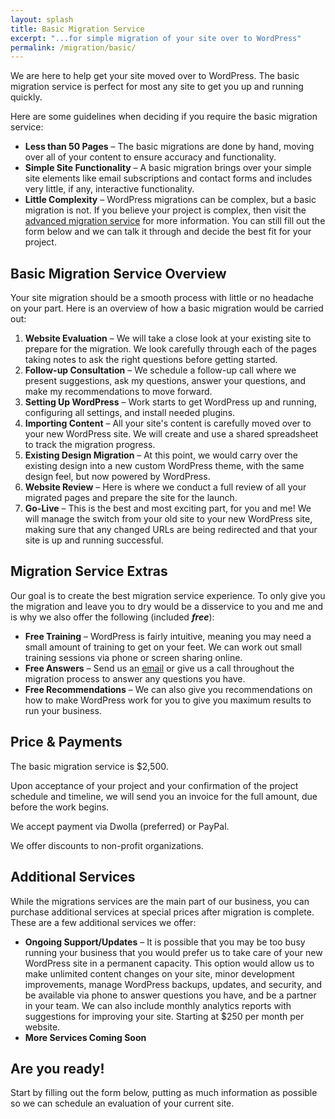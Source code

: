 ```yaml
---
layout: splash
title: Basic Migration Service
excerpt: "...for simple migration of your site over to WordPress"
permalink: /migration/basic/
---
```


We are here to help get your site moved over to WordPress.  The basic migration service is perfect for most any site to get you up and running quickly.

Here are some guidelines when deciding if you require the basic migration service:

  - **Less than 50 Pages** – The basic migrations are done by hand, moving over all of your content to ensure accuracy and functionality.
  - **Simple Site Functionality** – A basic migration brings over your simple site elements like email subscriptions and contact forms and includes very little, if any, interactive functionality.
  - **Little Complexity** – WordPress migrations can be complex, but a basic migration is not. If you believe your project is complex, then visit the [advanced migration service](http://mikefontenot.me/migration/advanced) for more information.  You can still fill out the form below and we can talk it through and decide the best fit for your project.

## Basic Migration Service Overview

Your site migration should be a smooth process with little or no headache on your part. Here is an overview of how a basic migration would be carried out:

  1. **Website Evaluation** – We will take a close look at your existing site to prepare for the migration. We look carefully through each of the pages taking notes to ask the right questions before getting started.
  2. **Follow-up Consultation** – We schedule a follow-up call where we present suggestions, ask my questions, answer your questions, and make my recommendations to move forward.
  2. **Setting Up WordPress** – Work starts to get WordPress up and running, configuring all settings, and install needed plugins.
  3. **Importing Content** – All your site's content is carefully moved over to your new WordPress site. We will create and use a shared spreadsheet to track the migration progress.
  4. **Existing Design Migration** – At this point, we would carry over the existing design into a new custom WordPress theme, with the same design feel, but now powered by WordPress.
  5. **Website Review** – Here is where we conduct a full review of all your migrated pages and prepare the site for the launch.
  6. **Go-Live** – This is the best and most exciting part, for you and me!  We will manage the switch from your old site to your new WordPress site, making sure that any changed URLs are being redirected and that your site is up and running successful.

<a name="extras"></a>

## Migration Service Extras

Our goal is to create the best migration service experience. To only give you the migration and leave you to dry would be a disservice to you and me and is why we also offer the following (included ***free***):

  - **Free Training** – WordPress is fairly intuitive, meaning you may need a small amount of training to get on your feet.  We can work out small training sessions via phone or screen sharing online.
  - **Free Answers** – Send us an [email](http://mikefontenot.me/contact) or give us a call throughout the migration process to answer any questions you have.
  - **Free Recommendations** – We can also give you recommendations on how to make WordPress work for you to give you maximum results to run your business.

## Price & Payments

The basic migration service is $2,500.

Upon acceptance of your project and your confirmation of the project schedule and timeline, we will send you an invoice for the full amount, due before the work begins.

We accept payment via Dwolla (preferred) or PayPal.

We offer discounts to non-profit organizations.

<a name="additional"></a>

## Additional Services

While the migrations services are the main part of our business, you can purchase additional services at special prices after migration is complete. These are a few additional services we offer:

  - **Ongoing Support/Updates** – It is possible that you may be too busy running your business that you would prefer us to take care of your new WordPress site in a permanent capacity.  This option would allow us to make unlimited content changes on your site, minor development improvements, manage WordPress backups, updates, and security, and be available via phone to answer questions you have, and be a partner in your team.  We can also include monthly analytics reports with suggestions for improving your site.  Starting at $250 per month per website.
  - **More Services Coming Soon**

## Are you ready!

Start by filling out the form below, putting as much information as possible so we can schedule an evaluation of your current site.

